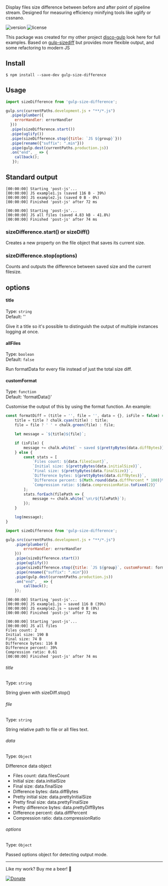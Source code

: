

Display files size difference between before and after point of pipeline stream. Designed for measuring efficiency minifying tools like uglify or cssnano.


![version](https://img.shields.io/github/v/tag/jakubzasanski/gulp-size-difference?label=version)
![license](https://img.shields.io/github/license/jakubzasanski/gulp-size-difference)


This package was created for my other project [disco-gulp](https://github.com/jakubzasanski/disco-gulp) look here for full examples.
Based on [gulp-sizediff](https://github.com/SkeLLLa/gulp-sizediff) but provides more flexible output, and some refactoring to modern JS


## Install

```
$ npm install --save-dev gulp-size-difference
```


## Usage

```js
import sizeDifference from 'gulp-size-difference';

gulp.src(currentPaths.development.js + "**/*.js")
  .pipe(plumber({
    errorHandler: errorHandler
  }))
  .pipe(sizeDifference.start())
  .pipe(uglify())
  .pipe(sizeDifference.stop({title: `JS ${group}`}))
  .pipe(rename({"suffix": ".min"}))
  .pipe(gulp.dest(currentPaths.production.js))
  .on("end", _ => {
    callback();
   });

```
 
## Standard output

```
[00:00:00] Starting 'post-js'...
[00:00:00] JS example1.js (saved 116 B - 39%)
[00:00:00] JS example2.js (saved 0 B - 0%)
[00:00:00] Finished 'post-js' after 72 ms
```

```
[00:00:00] Starting 'post-js'...
[00:00:00] JS all files (saved 4.83 kB - 41.8%)
[00:00:00] Finished 'post-js' after 74 ms
```

### sizeDifference.start() or sizeDiff()

Creates a new property on the file object that saves its current size.

### sizeDifference.stop(options)

Counts and outputs the difference between saved size and the current filesize.

## options

#### title

Type: `string`  
Default: ''

Give it a title so it's possible to distinguish the output of multiple instances logging at once.

#### allFiles

Type: `boolean`  
Default: `false`

Run formatData for every file instead of just the total size diff.

#### customFormat
Type: `function`  
Default: 'formatData()'

Customise the output of this by using the format function. An example:

```js
const formatDiff = (title = '', file = '', data = {}, isFile = false) => {
    title = title ? chalk.cyan(title) : title;
    file = file ? ' ' + chalk.green(file) : file;

    let message = `${title}${file}`;

    if (isFile) {
        message += chalk.white(` ~ saved ${prettyBytes(data.diffBytes)} (${Math.round(data.diffPercent * 100)}%)`);
    } else {
        const stats = [
            `Files count: ${data.filesCount}`,
            `Initial size: ${prettyBytes(data.initialSize)}`,
            `Final size: ${prettyBytes(data.finalSize)}`,
            `Difference bytes: ${prettyBytes(data.diffBytes)}`,
            `Difference percent: ${Math.round(data.diffPercent * 100)}%`,
            `Compression ratio: ${data.compressionRatio.toFixed(2)}`
        ];
        stats.forEach(filePath => {
            message += chalk.white(`\n\r${filePath}`);
        });
    }

    log(message);
}

import sizeDifference from 'gulp-size-difference';

gulp.src(currentPaths.development.js + "**/*.js")
    .pipe(plumber({
        errorHandler: errorHandler
    }))
    .pipe(sizeDifference.start())
    .pipe(uglify())
    .pipe(sizeDifference.stop({title: `JS ${group}`, customFormat: formatDiff}))
    .pipe(rename({"suffix": ".min"}))
    .pipe(gulp.dest(currentPaths.production.js))
    .on("end", _ => {
        callback();
    });

```

```
[00:00:00] Starting 'post-js'...
[00:00:00] JS example1.js ~ saved 116 B (39%)
[00:00:00] JS example2.js ~ saved 0 B (0%)
[00:00:00] Finished 'post-js' after 72 ms
```

```
[00:00:00] Starting 'post-js'...
[00:00:00] JS all files
Files count: 2
Initial size: 190 B
Final size: 74 B
Difference bytes: 116 B
Difference percent: 39%
Compression ratio: 0.61
[00:00:00] Finished 'post-js' after 74 ms
```

###### title
Type: `string`  

String given with sizeDiff.stop()

###### file
Type: `string`  

String relative path to file or all files text.

###### data
Type: `Object`  

Difference data object

* Files count: data.filesCount
* Initial size: data.initialSize
* Final size: data.finalSize
* Difference bytes: data.diffBytes
* Pretty initial size: data.prettyInitialSize
* Pretty final size: data.prettyFinalSize
* Pretty difference bytes: data.prettyDiffBytes
* Difference percent: data.diffPercent
* Compression ratio: data.compressionRatio

###### options
Type: `Object`  

Passed options object for detecting output mode.

---

Like my work? Buy me a beer! 🍺

[![Donate](https://img.shields.io/badge/Donate-PayPal-blue.svg)](https://www.paypal.com/donate/?hosted_button_id=KWNT5X4DUL2AY)
